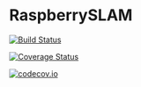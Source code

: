 # RaspberrySLAM

[![Build Status](https://travis-ci.org/affie/RaspberrySLAM.jl.svg?branch=master)](https://travis-ci.org/affie/RaspberrySLAM.jl)

[![Coverage Status](https://coveralls.io/repos/affie/RaspberrySLAM.jl/badge.svg?branch=master&service=github)](https://coveralls.io/github/affie/RaspberrySLAM.jl?branch=master)

[![codecov.io](http://codecov.io/github/affie/RaspberrySLAM.jl/coverage.svg?branch=master)](http://codecov.io/github/affie/RaspberrySLAM.jl?branch=master)

